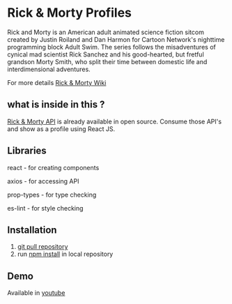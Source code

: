# Rick & Morty Profiles

Rick and Morty is an American adult animated science fiction sitcom created by Justin Roiland and Dan Harmon for Cartoon Network's nighttime programming block Adult Swim. The series follows the misadventures of cynical mad scientist Rick Sanchez and his good-hearted, but fretful grandson Morty Smith, who split their time between domestic life and interdimensional adventures.

For more details [Rick & Morty Wiki](https://en.wikipedia.org/wiki/Rick_and_Morty)

## what is inside in this ?

[Rick & Morty API](https://rickandmortyapi.com/) is already available in open source. Consume those API's and show as a profile using React JS.

## Libraries

react - for creating components

axios - for accessing API

prop-types - for type checking

es-lint - for style checking


## Installation

1. [git pull repository](https://www.atlassian.com/git/tutorials/syncing/git-pull#:~:text=The%20git%20pull%20command%20is,Git%2Dbased%20collaboration%20work%20flows)
2. run [npm install](https://docs.npmjs.com/cli/v6/commands/npm-install) in local repository 

## Demo

Available in [youtube](https://youtu.be/INN2LIh-5Lw)
